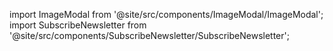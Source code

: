 import ImageModal from '@site/src/components/ImageModal/ImageModal';
import SubscribeNewsletter from '@site/src/components/SubscribeNewsletter/SubscribeNewsletter';



<ImageModal src="url_or_relative_path_to_image" caption="Mô tả ảnh ở đây" />



<SubscribeNewsletter
  backgroundColor="transparent"
  headingColor="#FF6F61"
  descriptionColor="#66CCCC"
  buttonBackgroundColor="#008080"
  buttonTextColor="#FFFFFF"
  heading="Nhận bản tin hàng tuần"
  description="Hãy là người đầu tiên nhận những bài viết mới và thông tin bổ ích từ Learn Anything."
  buttonText="Đăng ký"
/>
